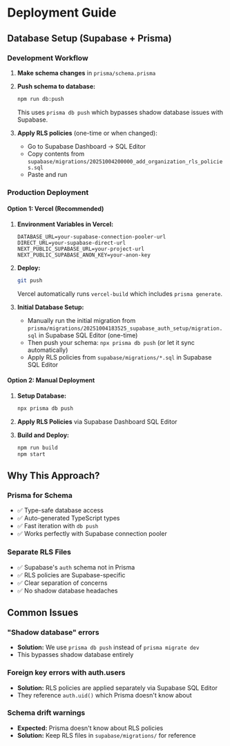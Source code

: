 # Deployment Guide

## Database Setup (Supabase + Prisma)

### Development Workflow

1. **Make schema changes** in `prisma/schema.prisma`

2. **Push schema to database:**
   ```bash
   npm run db:push
   ```
   This uses `prisma db push` which bypasses shadow database issues with Supabase.

3. **Apply RLS policies** (one-time or when changed):
   - Go to Supabase Dashboard → SQL Editor
   - Copy contents from `supabase/migrations/20251004200000_add_organization_rls_policies.sql`
   - Paste and run

### Production Deployment

#### Option 1: Vercel (Recommended)

1. **Environment Variables in Vercel:**
   ```
   DATABASE_URL=your-supabase-connection-pooler-url
   DIRECT_URL=your-supabase-direct-url
   NEXT_PUBLIC_SUPABASE_URL=your-project-url
   NEXT_PUBLIC_SUPABASE_ANON_KEY=your-anon-key
   ```

2. **Deploy:**
   ```bash
   git push
   ```
   Vercel automatically runs `vercel-build` which includes `prisma generate`.

3. **Initial Database Setup:**
   - Manually run the initial migration from `prisma/migrations/20251004183525_supabase_auth_setup/migration.sql` in Supabase SQL Editor (one-time)
   - Then push your schema: `npx prisma db push` (or let it sync automatically)
   - Apply RLS policies from `supabase/migrations/*.sql` in Supabase SQL Editor

#### Option 2: Manual Deployment

1. **Setup Database:**
   ```bash
   npx prisma db push
   ```

2. **Apply RLS Policies** via Supabase Dashboard SQL Editor

3. **Build and Deploy:**
   ```bash
   npm run build
   npm start
   ```

## Why This Approach?

### Prisma for Schema
- ✅ Type-safe database access
- ✅ Auto-generated TypeScript types
- ✅ Fast iteration with `db push`
- ✅ Works perfectly with Supabase connection pooler

### Separate RLS Files
- ✅ Supabase's `auth` schema not in Prisma
- ✅ RLS policies are Supabase-specific
- ✅ Clear separation of concerns
- ✅ No shadow database headaches

## Common Issues

### "Shadow database" errors
- **Solution:** We use `prisma db push` instead of `prisma migrate dev`
- This bypasses shadow database entirely

### Foreign key errors with auth.users
- **Solution:** RLS policies are applied separately via Supabase SQL Editor
- They reference `auth.uid()` which Prisma doesn't know about

### Schema drift warnings
- **Expected:** Prisma doesn't know about RLS policies
- **Solution:** Keep RLS files in `supabase/migrations/` for reference

